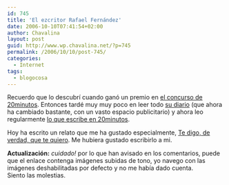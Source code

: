 ```yaml
---
id: 745
title: 'El ezcritor Rafael Fernández'
date: 2006-10-10T07:41:54+02:00
author: Chavalina
layout: post
guid: http://www.wp.chavalina.net/?p=745
permalink: /2006/10/10/post-745/
categories:
  - Internet
tags:
  - blogocosa
---
```

Recuerdo que lo descubr&iacute; cuando gan&oacute; un premio en <a href="http://chavalina.net/comentar.php?idpost=649" target="_blank">el concurso de 20minutos</a>. Entonces tardé muy muy poco en leer todo <a href="http://micabeza.com/" target="_blank">su diario</a> (que ahora ha cambiado bastante, con un vasto espacio publicitario) y ahora leo regularmente <a href="http://blogs.20minutos.es/ezcritor" target="_blank">lo que escribe en 20minutos</a>. 

Hoy ha escrito un relato que me ha gustado especialmente, <a href="http://blogs.20minutos.es/ezcritor/post/2006/10/10/te-digo-verdad-te-quiero" target="_blank">Te digo, de verdad, que te quiero</a>. Me hubiera gustado escribirlo a mi.

**Actualizaci&oacute;n:** _cuidado!_ por lo que han avisado en los comentarios, puede que el enlace contenga imágenes subidas de tono, yo navego con las imágenes deshabilitadas por defecto y no me hab&iacute;a dado cuenta.  
Siento las molestias.